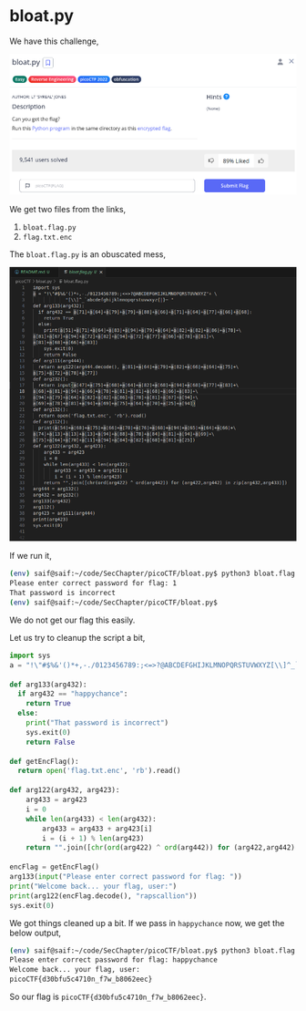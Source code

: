 # bloat.py

We have this challenge,

![bloat.py](image.png)

We get two files from the links,

1. `bloat.flag.py`
2. `flag.txt.enc`

The `bloat.flag.py` is an obuscated mess,

![obfuscation](image-1.png)

If we run it,

```sh
(env) saif@saif:~/code/SecChapter/picoCTF/bloat.py$ python3 bloat.flag.py 
Please enter correct password for flag: 1
That password is incorrect
(env) saif@saif:~/code/SecChapter/picoCTF/bloat.py$
```

We do not get our flag this easily.

Let us try to cleanup the script a bit,

```python
import sys
a = "!\"#$%&'()*+,-./0123456789:;<=>?@ABCDEFGHIJKLMNOPQRSTUVWXYZ[\\]^_`abcdefghijklmnopqrstuvwxyz{|}~ "

def arg133(arg432):
  if arg432 == "happychance":
    return True
  else:
    print("That password is incorrect")
    sys.exit(0)
    return False

def getEncFlag():
  return open('flag.txt.enc', 'rb').read()

def arg122(arg432, arg423):
    arg433 = arg423
    i = 0
    while len(arg433) < len(arg432):
        arg433 = arg433 + arg423[i]
        i = (i + 1) % len(arg423)        
    return "".join([chr(ord(arg422) ^ ord(arg442)) for (arg422,arg442) in zip(arg432,arg433)])

encFlag = getEncFlag()
arg133(input("Please enter correct password for flag: "))
print("Welcome back... your flag, user:")
print(arg122(encFlag.decode(), "rapscallion"))
sys.exit(0)
```

We got things cleaned up a bit. If we pass in `happychance` now, we get the below output,

```sh
(env) saif@saif:~/code/SecChapter/picoCTF/bloat.py$ python3 bloat.flag.py 
Please enter correct password for flag: happychance
Welcome back... your flag, user:
picoCTF{d30bfu5c4710n_f7w_b8062eec}
```

So our flag is `picoCTF{d30bfu5c4710n_f7w_b8062eec}`.

